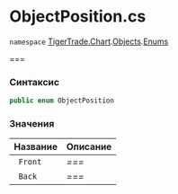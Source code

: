 
# ObjectPosition.cs
`namespace` [TigerTrade.Chart](../../../../../TigerTrade.Chart.md).[Objects](../../../../../TigerTrade.Chart/Objects.md).[Enums](../../../../../TigerTrade.Chart/Objects/Enums.md)



===

### Синтаксис
```csharp
public enum ObjectPosition
```


### Значения
| Название | Описание |
| --- | --- |
| ` Front` | *===* |
| ` Back` | *===* |



